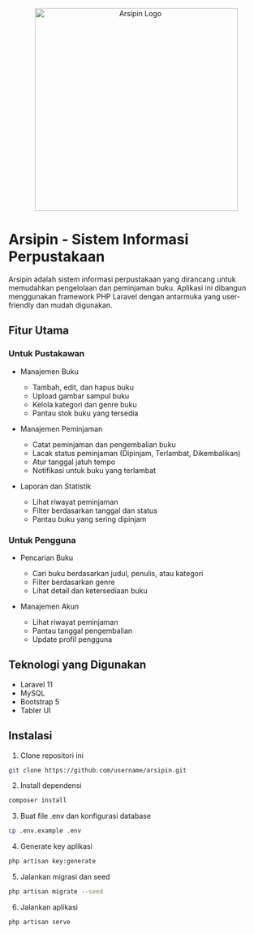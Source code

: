 <p align="center"><img src="assets/logo.svg" width="400" alt="Arsipin Logo"></p>

# Arsipin - Sistem Informasi Perpustakaan

Arsipin adalah sistem informasi perpustakaan yang dirancang untuk memudahkan pengelolaan dan peminjaman buku. Aplikasi ini dibangun menggunakan framework PHP Laravel dengan antarmuka yang user-friendly dan mudah digunakan.

## Fitur Utama

### Untuk Pustakawan
- Manajemen Buku
  - Tambah, edit, dan hapus buku
  - Upload gambar sampul buku
  - Kelola kategori dan genre buku
  - Pantau stok buku yang tersedia

- Manajemen Peminjaman
  - Catat peminjaman dan pengembalian buku
  - Lacak status peminjaman (Dipinjam, Terlambat, Dikembalikan)
  - Atur tanggal jatuh tempo
  - Notifikasi untuk buku yang terlambat

- Laporan dan Statistik
  - Lihat riwayat peminjaman
  - Filter berdasarkan tanggal dan status
  - Pantau buku yang sering dipinjam

### Untuk Pengguna
- Pencarian Buku
  - Cari buku berdasarkan judul, penulis, atau kategori
  - Filter berdasarkan genre
  - Lihat detail dan ketersediaan buku

- Manajemen Akun
  - Lihat riwayat peminjaman
  - Pantau tanggal pengembalian
  - Update profil pengguna

## Teknologi yang Digunakan
- Laravel 11
- MySQL
- Bootstrap 5
- Tabler UI

## Instalasi

1. Clone repositori ini
```bash
git clone https://github.com/username/arsipin.git
```

2. Install dependensi
```bash
composer install
```

3. Buat file .env dan konfigurasi database
```bash
cp .env.example .env
```

4. Generate key aplikasi
```bash
php artisan key:generate
```

5. Jalankan migrasi dan seed
```bash
php artisan migrate --seed
```

6. Jalankan aplikasi
```bash
php artisan serve
```


